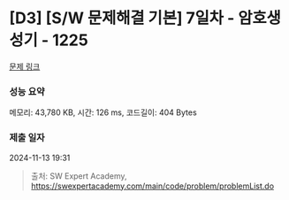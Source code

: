 # [D3] [S/W 문제해결 기본] 7일차 - 암호생성기 - 1225 

[문제 링크](https://swexpertacademy.com/main/code/problem/problemDetail.do?contestProbId=AV14uWl6AF0CFAYD) 

### 성능 요약

메모리: 43,780 KB, 시간: 126 ms, 코드길이: 404 Bytes

### 제출 일자

2024-11-13 19:31



> 출처: SW Expert Academy, https://swexpertacademy.com/main/code/problem/problemList.do